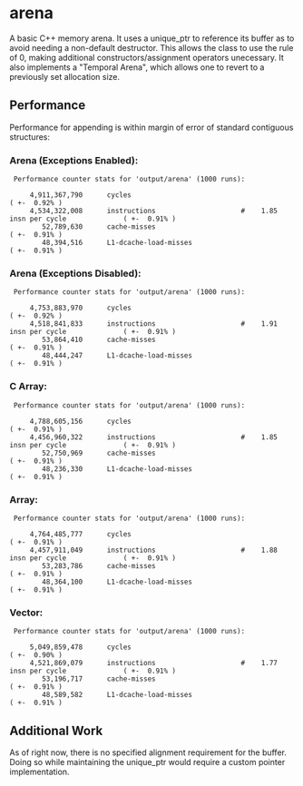 # arena
A basic C++ memory arena. It uses a unique_ptr to reference its buffer as to avoid needing a non-default destructor. This allows the class to use the rule of 0, making additional constructors/assignment operators unecessary. It also implements a "Temporal Arena", which allows one to revert to a previously set allocation size.

## Performance
Performance for appending is within margin of error of standard contiguous structures:
### Arena (Exceptions Enabled): 
```
 Performance counter stats for 'output/arena' (1000 runs):

     4,911,367,790      cycles                                                                  ( +-  0.92% )
     4,534,322,008      instructions                     #    1.85  insn per cycle              ( +-  0.91% )
        52,789,630      cache-misses                                                            ( +-  0.91% )
        48,394,516      L1-dcache-load-misses                                                   ( +-  0.91% )
```

### Arena (Exceptions Disabled):
```
 Performance counter stats for 'output/arena' (1000 runs):

     4,753,883,970      cycles                                                                  ( +-  0.92% )
     4,518,841,833      instructions                     #    1.91  insn per cycle              ( +-  0.91% )
        53,864,410      cache-misses                                                            ( +-  0.91% )
        48,444,247      L1-dcache-load-misses                                                   ( +-  0.91% )
```

### C Array: 
```
 Performance counter stats for 'output/arena' (1000 runs):

     4,788,605,156      cycles                                                                  ( +-  0.91% )
     4,456,960,322      instructions                     #    1.85  insn per cycle              ( +-  0.91% )
        52,750,969      cache-misses                                                            ( +-  0.91% )
        48,236,330      L1-dcache-load-misses                                                   ( +-  0.91% )
```

### Array: 
```
 Performance counter stats for 'output/arena' (1000 runs):

     4,764,485,777      cycles                                                                  ( +-  0.91% )
     4,457,911,049      instructions                     #    1.88  insn per cycle              ( +-  0.91% )
        53,283,786      cache-misses                                                            ( +-  0.91% )
        48,364,100      L1-dcache-load-misses                                                   ( +-  0.91% )
```

### Vector:
```
 Performance counter stats for 'output/arena' (1000 runs):

     5,049,859,478      cycles                                                                  ( +-  0.90% )
     4,521,869,079      instructions                     #    1.77  insn per cycle              ( +-  0.91% )
        53,196,717      cache-misses                                                            ( +-  0.91% )
        48,589,582      L1-dcache-load-misses                                                   ( +-  0.91% )
```

## Additional Work
As of right now, there is no specified alignment requirement for the buffer. Doing so while maintaining the unique_ptr would require a custom pointer implementation.
